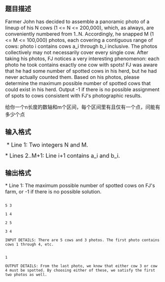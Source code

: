 ## 题目描述

<p><span style="font-size: medium">Farmer John has decided to assemble a panoramic photo of a lineup of his N cows (1 <= N <= 200,000), which, as always, are conveniently numbered from 1..N. Accordingly, he snapped M (1 <= M <= 100,000) photos, each covering a contiguous range of cows: photo i contains cows a_i through b_i inclusive. The photos collectively may not necessarily cover every single cow. After taking his photos, FJ notices a very interesting phenomenon: each photo he took contains exactly one cow with spots! FJ was aware that he had some number of spotted cows in his herd, but he had never actually counted them. Based on his photos, please determine the maximum possible number of spotted cows that could exist in his herd. Output -1 if there is no possible assignment of spots to cows consistent with FJ's photographic results. </span></p>
<p></p>
<p><span style="font-size: medium">给你一个n长度的数轴和m个区间，每个区间里有且仅有一个点，问能有多少个点</span></p>

## 输入格式

<p><font size="4"> * Line 1: Two integers N and M. </font></p>
<p><font size="4">* Lines 2..M+1: Line i+1 contains a_i and b_i.</font></p>

## 输出格式

<p><span style="font-size: medium">* Line 1: The maximum possible number of spotted cows on FJ's farm, or -1 if there is no possible solution. </span></p>

```input1
5 3
1 4
2 5
3 4
INPUT DETAILS: There are 5 cows and 3 photos. The first photo contains cows 1 through 4, etc.
```
```output1
1
OUTPUT DETAILS: From the last photo, we know that either cow 3 or cow 4 must be spotted. By choosing either of these, we satisfy the first two photos as well.
```

